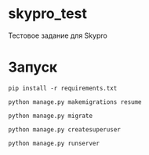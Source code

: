 # skypro_test
Тестовое задание для Skypro

# Запуск

`pip install -r requirements.txt`

`python manage.py makemigrations resume`  

`python manage.py migrate`

`python manage.py createsuperuser`

`python manage.py runserver`
